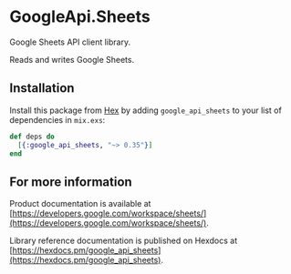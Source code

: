 # GoogleApi.Sheets

Google Sheets API client library.

Reads and writes Google Sheets.

## Installation

Install this package from [Hex](https://hex.pm) by adding
`google_api_sheets` to your list of dependencies in `mix.exs`:

```elixir
def deps do
  [{:google_api_sheets, "~> 0.35"}]
end
```

## For more information

Product documentation is available at [https://developers.google.com/workspace/sheets/](https://developers.google.com/workspace/sheets/).

Library reference documentation is published on Hexdocs at
[https://hexdocs.pm/google_api_sheets](https://hexdocs.pm/google_api_sheets).
